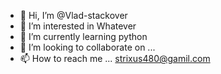 - 👋 Hi, I’m @Vlad-stackover
- 👀 I’m interested in Whatever
- 🌱 I’m currently learning python
- 💞️ I’m looking to collaborate on ...
- 📫 How to reach me ... strixus480@gamil.com

<!---
Vlad-stackover/Vlad-stackover is a ✨ special ✨ repository because its `README.md` (this file) appears on your GitHub profile.
You can click the Preview link to take a look at your changes.
--->
